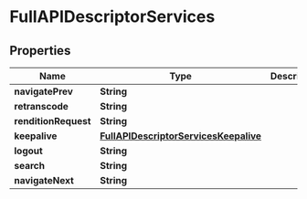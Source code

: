 

# FullAPIDescriptorServices


## Properties

| Name | Type | Description | Notes |
|------------ | ------------- | ------------- | -------------|
|**navigatePrev** | **String** |  |  [optional] |
|**retranscode** | **String** |  |  [optional] |
|**renditionRequest** | **String** |  |  [optional] |
|**keepalive** | [**FullAPIDescriptorServicesKeepalive**](FullAPIDescriptorServicesKeepalive.md) |  |  [optional] |
|**logout** | **String** |  |  [optional] |
|**search** | **String** |  |  [optional] |
|**navigateNext** | **String** |  |  [optional] |



